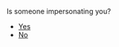 <p>Is someone impersonating you?</p><blockquote></blockquote><article><ul>
<li><a href="../impersonation_yes">Yes</a></li>
<li><a href="../doxing">No</a></li>
</ul>
</article>